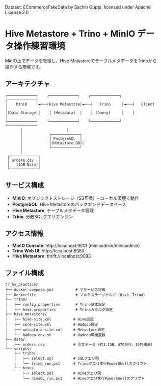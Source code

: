 Dataset: ECommerceFakeData by Sachin Gupta, licensed under Apache License 2.0

# Hive Metastore + Trino + MinIO データ操作練習環境

MinIO上でデータを管理し、Hive MetastoreでテーブルメタデータをTrinoから操作する環境です。

## アーキテクチャ

```
┌─────────────┐    ┌─────────────┐    ┌─────────────┐    ┌─────────────┐
│    MinIO    │◄───┤Hive Metastore│◄───┤   Trino     │◄───┤   Client    │
│(Data Storage)│    │ (Metadata)  │    │ (Query)     │    │             │
└─────────────┘    └─────────────┘    └─────────────┘    └─────────────┘
       │                    │
       │            ┌─────────────┐
       │            │ PostgreSQL  │
       │            │(Metastore DB)│
       │            └─────────────┘
       │
 ┌─────────────┐
 │ orders.csv  │
 │   (1GB Data)│
 └─────────────┘
```

## サービス構成
- **MinIO**: オブジェクトストレージ（S3互換）- ローカル環境で動作
- **PostgreSQL**: Hive Metastoreのバックエンドデータベース  
- **Hive Metastore**: テーブルメタデータ管理
- **Trino**: 分散SQLクエリエンジン

## アクセス情報
- **MinIO Console**: http://localhost:9001 (minioadmin/minioadmin)
- **Trino Web UI**: http://localhost:8080
- **Hive Metastore**: thrift://localhost:9083

## ファイル構成

```
tr_hv_practice/
├── docker-compose.yml          # 全サービス定義
├── Dockerfile                  # マルチステージビルド（Hive、Trino）
├── trino/
│   ├── config.properties       # Trino基本設定
│   └── hive.properties         # Trinoカタログ設定
├── hive_metastore/
│   ├── hive-site.xml          # Hive設定
│   ├── core-site.xml          # Hadoop設定
│   ├── metastore-site.xml     # Metastore設定
│   └── hadoop-env.sh          # Hadoop環境変数
├── data/
│   └── orders.csv             # 注文データ（約1.1GB、470万行、15列構造）
└── scripts/
    ├── trino/
    │   ├── select.sql         # SQLクエリ例
    │   └── trino_run.ps1      # Trinoクエリ実行PowerShellスクリプト
    └── hive/
        ├── select.sql         # Hiveクエリ例
        └── hiveQL_run.ps1     # Hiveクエリ実行PowerShellスクリプト
```